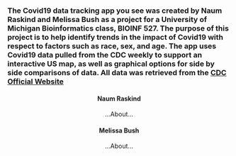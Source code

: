 ### The Covid19 data tracking app you see was created by Naum Raskind and Melissa Bush as a project for a University of Michigan Bioinformatics class, BIOINF 527. The purpose of this project is to help identify trends in the impact of Covid19 with respect to factors such as race, sex, and age. The app uses Covid19 data pulled from the CDC weekly to support an interactive US map, as well as graphical options for side by side comparisons of data. All data was retrieved from the [CDC Official Website](https://www.cdc.gov/nchs/nvss/vsrr/covid_weekly/)


#### <center> Naum Raskind </center>
<center> ...About... </center>

#### <center> Melissa Bush </center>
<center> ...About... </center>

